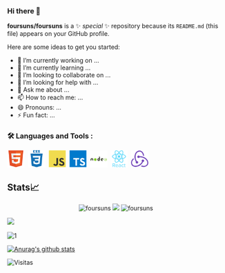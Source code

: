 ### Hi there 👋


**foursuns/foursuns** is a ✨ _special_ ✨ repository because its `README.md` (this file) appears on your GitHub profile.

Here are some ideas to get you started:

- 🔭 I’m currently working on ...
- 🌱 I’m currently learning ...
- 👯 I’m looking to collaborate on ...
- 🤔 I’m looking for help with ...
- 💬 Ask me about ...
- 📫 How to reach me: ...
- 😄 Pronouns: ...
- ⚡ Fun fact: ...

### :hammer_and_wrench: Languages and Tools :

<div>
  <img src="https://github.com/devicons/devicon/blob/master/icons/html5/html5-original.svg" title="HTML5" alt="HTML" width="40" height="40"/>&nbsp;
  <img src="https://github.com/devicons/devicon/blob/master/icons/css3/css3-plain-wordmark.svg"  title="CSS3" alt="CSS" width="40" height="40"/>&nbsp;
  <img src="https://github.com/devicons/devicon/blob/master/icons/javascript/javascript-original.svg" title="JavaScript" alt="JavaScript" width="40" height="40"/>&nbsp;   
  <img src="https://github.com/devicons/devicon/blob/master/icons/typescript/typescript-original.svg" title="TypeScript" alt="TypeScript" width="40" height="40"/>&nbsp;   
  <img src="https://github.com/devicons/devicon/blob/master/icons/nodejs/nodejs-original-wordmark.svg" title="NodeJS" alt="NodeJS" width="40" height="40"/>&nbsp;
  <img src="https://github.com/devicons/devicon/blob/master/icons/react/react-original-wordmark.svg" title="React" alt="React" width="40" height="40"/>&nbsp;
  <img src="https://github.com/devicons/devicon/blob/master/icons/redux/redux-original.svg" title="Redux" alt="Redux " width="40" height="40"/>&nbsp;
</div>


## Stats📈
<p align="center">
<img width="40%" src="https://github-readme-stats.vercel.app/api/top-langs?username=foursuns&show_icons=true&theme=blue-green&title_color=ff8000&text_color=ffffff&bg_color=6a6a6a&locale=en&layout=compact&hide_border=true" alt="foursuns" /> 
<img width="48%" src="https://github-readme-stats.vercel.app/api?username=foursuns&show_icons=true&theme=blue-green alt="foursuns" />
<img width="48%" src="https://github-readme-streak-stats.herokuapp.com/?user=foursuns&theme=highcontrast&hide_border=true" alt="foursuns" />
</p>



<img height="180em" src="https://github-readme-stats.vercel.app/api?username=foursuns&theme=blue-green&show_icons=true&hide_border=true&&count_private=true&include_all_commits=true" />


![1](https://github-readme-stats.vercel.app/api/top-langs/?username=foursuns&theme=blue-green)

[![Anurag's github stats](https://github-readme-stats.vercel.app/api?username=foursuns&theme=blue-green)](https://github.com/foursuns/github-readme-stats)

![Visitas](https://visitor-badge.glitch.me/badge?page_id=foursuns)
